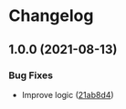 # Changelog

## 1.0.0 (2021-08-13)


### Bug Fixes

* Improve logic ([21ab8d4](https://www.github.com/humanwhocodes/array-with-default/commit/21ab8d4069782608706c33d702fed8a80208e225))
